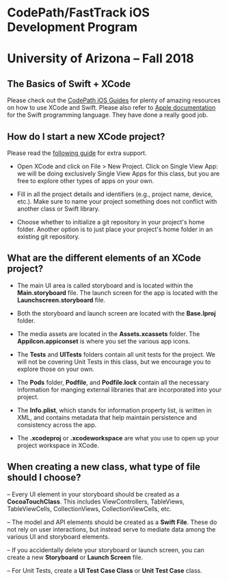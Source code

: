 # CodePath/FastTrack iOS Development Program
# University of Arizona – Fall 2018

## The Basics of Swift + XCode

Please check out the [CodePath iOS Guides](https://guides.codepath.com/ios/) for plenty of amazing resources on how to use XCode and Swift. Please also refer to [Apple documentation](https://developer.apple.com/swift/resources/) for the Swift programming language. They have done a really good job.

## How do I start a new XCode project?

Please read the [following guide](https://guides.codepath.com/ios/New-Project) for extra support.

- Open XCode  and click on File > New Project. Click on Single View App: we will be doing exclusively Single View Apps for this class, but you are free to explore other types of apps on your own.

- Fill in all the project details and identifiers (e.g., project name, device, etc.). Make sure to name your project something does not conflict with another class or Swift library.

- Choose whether to initialize a git repository in your project's home folder. Another option is to just place your project's home folder in an existing git repository.

## What are the different elements of an XCode project?

- The main UI area is called storyboard and is located within the **Main.storyboard** file. The launch screen for the app is located with the **Launchscreen.storyboard** file. 

- Both the storyboard and launch screen are located with the **Base.lproj** folder.

- The media assets are located in the **Assets.xcassets** folder. The **AppiIcon.appiconset** is where you set the various app icons.

- The **<Project Name>Tests** and **<Project Name>UITests** folders contain all unit tests for the project. We will not be covering Unit Tests in this class, but we encourage you to explore those on your own.

- The **Pods** folder, **Podfile**, and **Podfile.lock** contain all the necessary information for manging external libraries that are incorporated into your project.

- The **Info.plist**, which stands for information property list, is written in XML, and contains metadata that help maintain  persistence and consistency across the app.

- The **<ProjectName>.xcodeproj** or **<ProjectName>.xcodeworkspace** are what you use to open up your project workspace in XCode.

## When creating a new class, what type of file should I choose?

– Every UI element in your storyboard should be created as a **CocoaTouchClass**. This includes ViewControllers, TableViews, TableViewCells, CollectionViews, CollectionViewCells, etc.

– The model and API elements should be created as a **Swift File**. These do not rely on user interactions, but instead serve to mediate data among the various UI and storyboard elements.

– If you accidentally delete your storyboard or launch screen, you can create a new **Storyboard** or **Launch Screen** file.

– For Unit Tests, create a **UI Test Case Class** or **Unit Test Case** class.

